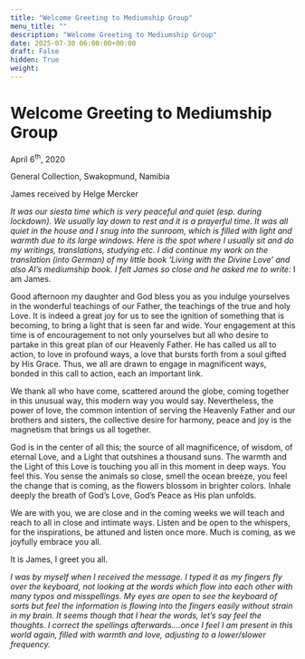 ```yaml
---
title: "Welcome Greeting to Mediumship Group"
menu_title: ""
description: "Welcome Greeting to Mediumship Group"
date: 2025-07-30 06:00:00+00:00
draft: False
hidden: True
weight:
---
```

# Welcome Greeting to Mediumship Group

April 6<sup>th</sup>, 2020

General Collection, Swakopmund, Namibia

James received by Helge Mercker

*It was our siesta time which is very peaceful and quiet (esp. during lockdown). We usually lay down to rest and it is a prayerful time.  It was all quiet in the house and I snug into the sunroom, which is filled with light and warmth due to its large windows. Here is the spot where I usually sit and do my writings, translations, studying etc. I did continue my work on the translation (into German) of my little book ‘Living with the Divine Love’ and also Al’s mediumship book.  I felt James so close and he asked me to write:*
I am James.

Good afternoon my daughter and God bless you as you indulge yourselves in the wonderful teachings of our Father, the teachings of the true and holy Love. It is indeed a great joy for us to see the ignition of something that is becoming, to bring a light that is seen far and wide. Your engagement at this time is of encouragement to not only yourselves but all who desire to partake in this great plan of our Heavenly Father. He has called us all to action, to love in profound ways, a love that bursts forth from a soul gifted by His Grace. Thus, we all are drawn to engage in magnificent ways, bonded in this call to action, each an important link.

We thank all who have come, scattered around the globe, coming together in this unusual way, this modern way you would say. Nevertheless, the power of love, the common intention of serving the Heavenly Father and our brothers and sisters, the collective desire for harmony, peace and joy is the magnetism that brings us all together.

God is in the center of all this; the source of all magnificence, of wisdom, of eternal Love, and a Light that outshines a thousand suns. The warmth and the Light of this Love is touching you all in this moment in deep ways. You feel this. You sense the animals so close, smell the ocean breeze, you feel the change that is coming, as the flowers blossom in brighter colors. Inhale deeply the breath of God’s Love, God’s Peace as His plan unfolds.

We are with you, we are close and in the coming weeks we will teach and reach to all in close and intimate ways. Listen and be open to the whispers, for the inspirations, be attuned and listen once more. Much is coming, as we joyfully embrace you all.

It is James, I greet you all.

*I was by myself when I received the message. I typed it as my fingers fly over the keyboard, not looking at the words which flow into each other with many typos and misspellings. My eyes are open to see the keyboard of sorts but feel the information is flowing into the fingers easily without strain in my brain. It seems though that I hear the words, let’s say feel the thoughts. I correct the spellings afterwards….once I feel I am present in this world again, filled with warmth and love, adjusting to a lower/slower frequency.*
